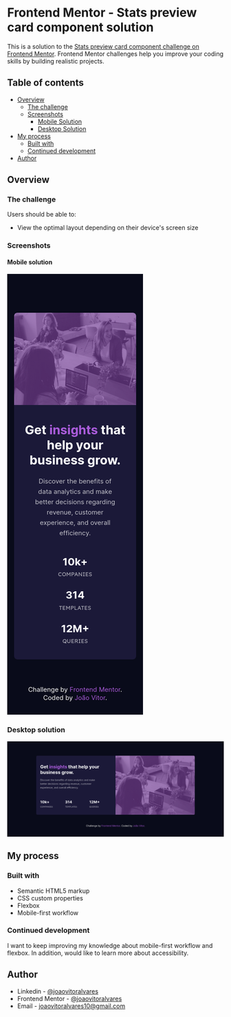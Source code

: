 # Frontend Mentor - Stats preview card component solution

This is a solution to the [Stats preview card component challenge on Frontend Mentor](https://www.frontendmentor.io/challenges/stats-preview-card-component-8JqbgoU62). Frontend Mentor challenges help you improve your coding skills by building realistic projects. 

## Table of contents

- [Overview](#overview)
  - [The challenge](#the-challenge)
  - [Screenshots](#screenshots)
      - [Mobile Solution](#mobile-solution)
      - [Desktop Solution](#desktop-solution)
- [My process](#my-process)
  - [Built with](#built-with)
  - [Continued development](#continued-development)
- [Author](#author)

## Overview

### The challenge

Users should be able to:

- View the optimal layout depending on their device's screen size

### Screenshots

#### Mobile solution
![](./screenshots/mobile-screenshot.png)

### Desktop solution
![](./screenshots/desktop-screenshot.png)

## My process

### Built with

- Semantic HTML5 markup
- CSS custom properties
- Flexbox
- Mobile-first workflow


### Continued development

I want to keep improving my knowledge about mobile-first workflow and flexbox. In addition, would like to learn more about accessibility.


## Author

- Linkedin - [@joaovitoralvares](https://www.linkedin.com/in/joaovitoralvares/)
- Frontend Mentor - [@joaovitoralvares](https://www.frontendmentor.io/profile/joaovitoralvares)
- Email - [joaovitoralvares10@gmail.com](#)